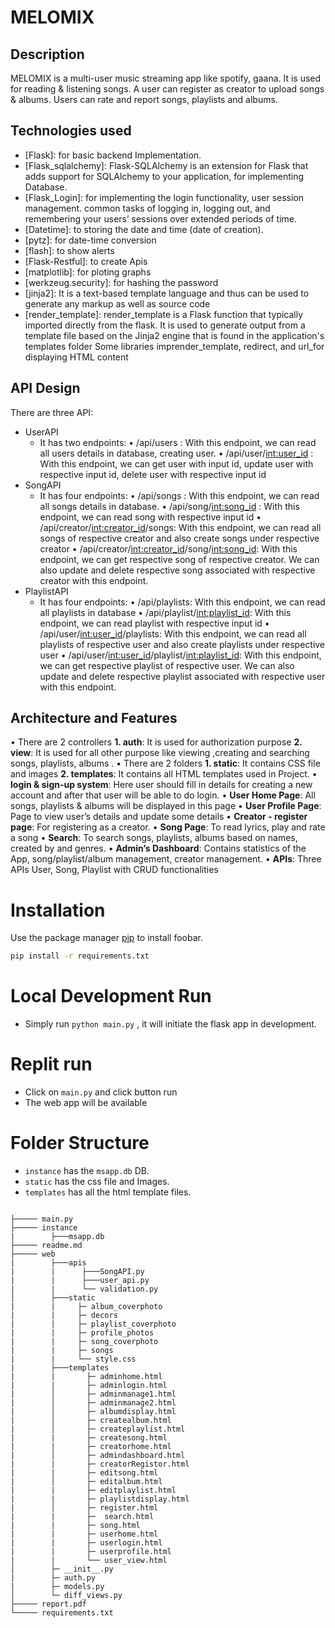 # MELOMIX

## Description
MELOMIX is a multi-user music streaming app like spotify, gaana. It is used for reading & listening songs. A user can
register as creator to upload songs & albums. Users can rate and report songs, playlists and albums.


## Technologies used

- [Flask]: for basic backend Implementation.
- [Flask_sqlalchemy]: Flask-SQLAlchemy is an extension for Flask that adds support for SQLAlchemy to your application, for implementing Database.
- [Flask_Login]: for implementing the login functionality, user session management. common tasks of logging in, logging out, and remembering your users’ sessions over extended periods of time.
- [Datetime]: to storing the date and time (date of creation).
- [pytz]: for date-time conversion
- [flash]: to show alerts
- [Flask-Restful]: to create Apis
- [matplotlib]: for ploting graphs
- [werkzeug.security]: for hashing the password 
- [jinja2]: It is a text-based template language and thus can be used to generate any markup as well as source code
- [render_template]: render_template is a Flask function that typically imported directly from the flask. It is used to generate output from a template file based on the Jinja2 engine that is found in the application's templates folder Some libraries imprender_template, redirect, and url_for displaying HTML content

## API Design
There are three API:
- UserAPI
    - It has two endpoints:
        • /api/users : With this endpoint, we can read all users details in database, creating user.
        • /api/user/<int:user_id> : With this endpoint, we can get user with input id,
            update user with respective input id, delete user with respective input id
- SongAPI
    - It has four endpoints:
        • /api/songs : With this endpoint, we can read all songs details in database.
        • /api/song/<int:song_id> : With this endpoint, we can read song with respective input id
        • /api/creator/<int:creator_id>/songs: With this endpoint, we can read all songs of respective
            creator and also create songs under respective creator
        • /api/creator/<int:creator_id>/song/<int:song_id>: With this endpoint, we can get respective
            song of respective creator. We can also update and delete respective song associated with
            respective creator with this endpoint.
- PlaylistAPI
    - It has four endpoints:
        • /api/playlists: With this endpoint, we can read all playlists in database
        • /api/playlist/<int:playlist_id>: With this endpoint, we can read playlist with respective input id
        • /api/user/<int:user_id>/playlists: With this endpoint, we can read all playlists of respective user
            and also create playlists under respective user
        • /api/user/<int:user_id>/playlist/<int:playlist_id>: With this endpoint, we can get respective
            playlist of respective user. We can also update and delete respective playlist associated with
            respective user with this endpoint.


## Architecture and Features
• There are 2 controllers
    **1. auth**: It is used for authorization purpose
    **2. view**: It is used for all other purpose like viewing ,creating and searching songs, playlists, albums .
• There are 2 folders
    **1. static**: It contains CSS file and images
    **2. templates**: It contains all HTML templates used in Project.
• **login & sign-up system**: Here user should fill in details for creating a new account and after that user will be able to
    do login.
• **User Home Page**: All songs, playlists & albums will be displayed in this page
• **User Profile Page**: Page to view user’s details and update some details
• **Creator - register page**: For registering as a creator.
• **Song Page**: To read lyrics, play and rate a song
• **Search**: To search songs, playlists, albums based on names, created by and genres.
• **Admin’s Dashboard**: Contains statistics of the App, song/playlist/album management, creator management.
• **APIs**: Three APIs User, Song, Playlist with CRUD functionalities

# Installation

Use the package manager [pip](https://pip.pypa.io/en/stable/) to install foobar.

```bash
pip install -r requirements.txt
```

# Local Development Run

- Simply run `python main.py` , it will initiate the flask app in development.

# Replit run

- Click on `main.py` and click button run
- The web app will be available

# Folder Structure

- `instance` has the `msapp.db` DB.
- `static` has the css file and Images.
- `templates` has all the html template files.

```

├───── main.py
├───── instance
|        ├───msapp.db
├───── readme.md
├───── web
|        ├───apis
|        |      ├───SongAPI.py
|        |      ├───user_api.py
|        |      └── validation.py
│        ├───static
|        |     ├─ album_coverphoto
|        |     ├─ decors
|        |     ├─ playlist_coverphoto
|        |     ├─ profile_photos
|        |     ├─ song_coverphoto
|        |     ├─ songs
|        |     └── style.css
|        ├───templates
|        |       ├─ adminhome.html
|        |       ├─ adminlogin.html
|        │       ├─ adminmanage1.html
|        │       ├─ adminmanage2.html
|        │       ├─ albumdisplay.html
|        │       ├─ createalbum.html
|        │       ├─ createplaylist.html
|        |       ├─ createsong.html
|        |       ├─ creatorhome.html
|        │       ├─ admindashboard.html
|        |       ├─ creatorRegistor.html
|        |       ├─ editsong.html
|        │       ├─ editalbum.html
|        |       ├─ editplaylist.html
|        |       ├─ playlistdisplay.html
|        │       ├─ register.html
|        |       ├─  search.html
|        |       ├─ song.html
|        |       ├─ userhome.html
|        |       ├─ userlogin.html
|        |       ├─ userprofile.html
|        |       └── user_view.html
│        ├─ __init__.py
|        ├─ auth.py
|        ├─ models.py
│        └─ diff_views.py
├───── report.pdf
└───── requirements.txt
```
